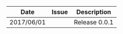|Date      |Issue |Description                                                                                              |
|----------|------|---------------------------------------------------------------------------------------------------------|
|2017/06/01|      |Release 0.0.1                                                                                           |
